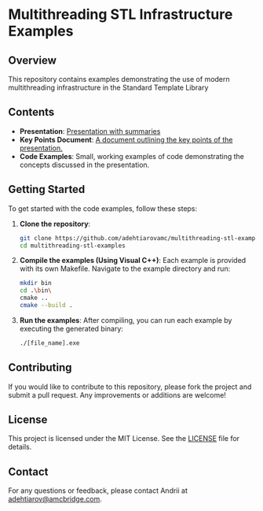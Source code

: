 # Multithreading STL Infrastructure Examples

## Overview

This repository contains examples demonstrating the use of modern multithreading infrastructure in the Standard Template Library

## Contents

- **Presentation**: [Presentation with summaries](https://primacorporate.sharepoint.com/:p:/r/sites/FI-RDCAM/Shared%20Documents/General/AMC%20Bridge%20Documentation/Multithreading_in_modern_cpp.pptx?d=wd7e162acf5af41daaa35b82de01cdf36&csf=1&web=1&e=RYUv3l) 
- **Key Points Document**: [A document outlining the key points of the presentation.](https://primacorporate.sharepoint.com/:w:/r/sites/FI-RDCAM/Shared%20Documents/General/AMC%20Bridge%20Documentation/multithreading_in_modern_cpp.docx?d=w02f7285faf1f4405a3e0248e7d8b7661&csf=1&web=1&e=gP4vOH)
- **Code Examples**: Small, working examples of code demonstrating the concepts discussed in the presentation.

## Getting Started

To get started with the code examples, follow these steps:

1. **Clone the repository**:
    ```bash
    git clone https://github.com/adehtiarovamc/multithreading-stl-examples.git
    cd multithreading-stl-examples
    ```

2. **Compile the examples (Using Visual C++)**:
    Each example is provided with its own Makefile. Navigate to the example directory and run:
    ```bash
    mkdir bin
    cd .\bin\
    cmake ..
    cmake --build .
    ```

3. **Run the examples**:
    After compiling, you can run each example by executing the generated binary:
    ```bash
    ./[file_name].exe
    ```

## Contributing

If you would like to contribute to this repository, please fork the project and submit a pull request. Any improvements or additions are welcome!

## License

This project is licensed under the MIT License. See the [LICENSE](LICENSE) file for details.

## Contact

For any questions or feedback, please contact Andrii at adehtiarov@amcbridge.com.
